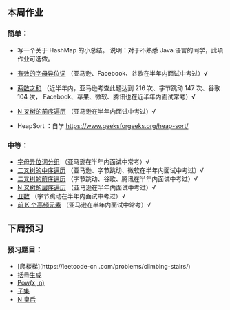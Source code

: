 ## 本周作业

### 简单：

- 写一个关于 HashMap 的小总结。
  说明：对于不熟悉 Java 语言的同学，此项作业可选做。
 
- [有效的字母异位词](https://leetcode-cn.com/problems/valid-anagram/description/)
（亚马逊、Facebook、谷歌在半年内面试中考过）&radic;
- [两数之和](https://leetcode-cn.com/problems/two-sum/description/)
（近半年内，亚马逊考查此题达到 216 次、字节跳动 147 次、谷歌 104 次，
Facebook、苹果、微软、腾讯也在近半年内面试常考）&radic;
- [N 叉树的前序遍历](https://leetcode-cn.com/problems/n-ary-tree-preorder-traversal/description/)
（亚马逊在半年内面试中考过）&radic;
- HeapSort ：自学 https://www.geeksforgeeks.org/heap-sort/ 

### 中等：
- [字母异位词分组](https://leetcode-cn.com/problems/group-anagrams/)
（亚马逊在半年内面试中常考）&radic;
- [二叉树的中序遍历](https://leetcode-cn.com/problems/binary-tree-inorder-traversal/)
（亚马逊、字节跳动、微软在半年内面试中考过）&radic;
- [二叉树的前序遍历](https://leetcode-cn.com/problems/binary-tree-preorder-traversal/)
（字节跳动、谷歌、腾讯在半年内面试中考过）&radic;
- [N 叉树的层序遍历](https://leetcode-cn.com/problems/n-ary-tree-level-order-traversal/)
（亚马逊在半年内面试中考过）&radic;
- [丑数](https://leetcode-cn.com/problems/chou-shu-lcof/)
（字节跳动在半年内面试中考过）&radic;
- [前 K 个高频元素](https://leetcode-cn.com/problems/top-k-frequent-elements/)
（亚马逊在半年内面试中常考）&radic;

## 下周预习

### 预习题目：

- [爬楼梯](https://leetcode-cn .com/problems/climbing-stairs/)
- [括号生成](https://leetcode-cn.com/problems/generate-parentheses/)
- [Pow(x, n)](https://leetcode-cn.com/problems/powx-n/)
- [子集](https://leetcode-cn.com/problems/subsets/)
- [N 皇后](https://leetcode-cn.com/problems/n-queens/)